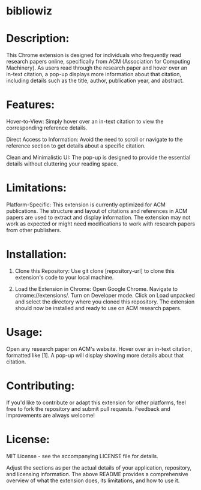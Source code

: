 # bibliowiz

# Description:
This Chrome extension is designed for individuals who frequently read research papers online, specifically from ACM (Association for Computing Machinery). As users read through the research paper and hover over an in-text citation, a pop-up displays more information about that citation, including details such as the title, author, publication year, and abstract.


# Features:
Hover-to-View: Simply hover over an in-text citation to view the corresponding reference details.

Direct Access to Information: Avoid the need to scroll or navigate to the reference section to get details about a specific citation.

Clean and Minimalistic UI: The pop-up is designed to provide the essential details without cluttering your reading space.


# Limitations:
Platform-Specific: This extension is currently optimized for ACM publications. The structure and layout of citations and references in ACM papers are used to extract and display information. The extension may not work as expected or might need modifications to work with research papers from other publishers.


# Installation:
1. Clone this Repository: Use git clone [repository-url] to clone this extension's code to your local machine.

2. Load the Extension in Chrome: Open Google Chrome.
Navigate to chrome://extensions/.
Turn on Developer mode.
Click on Load unpacked and select the directory where you cloned this repository.
The extension should now be installed and ready to use on ACM research papers.


# Usage:
Open any research paper on ACM's website.
Hover over an in-text citation, formatted like [1].
A pop-up will display showing more details about that citation.


# Contributing:
If you'd like to contribute or adapt this extension for other platforms, feel free to fork the repository and submit pull requests. Feedback and improvements are always welcome!


# License:
MIT License - see the accompanying LICENSE file for details.


Adjust the sections as per the actual details of your application, repository, and licensing information. The above README provides a comprehensive overview of what the extension does, its limitations, and how to use it.





